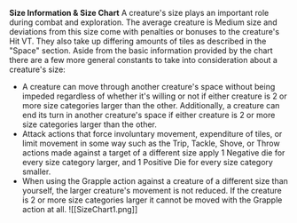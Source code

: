 **Size Information & Size Chart**
A creature's size plays an important role during combat and exploration. The average creature is Medium size and deviations from this size come with penalties or bonuses to the creature's Hit VT. They also take up differing amounts of tiles as described in the "Space" section. Aside from the basic information provided by the chart there are a few more general constants to take into consideration about a creature's size:
- A creature can move through another creature's space without being impeded regardless of whether it's willing or not if either creature is 2 or more size categories larger than the other. Additionally, a creature can end its turn in another creature's space if either creature is 2 or more size categories larger than the other.
- Attack actions that force involuntary movement, expenditure of tiles, or limit movement in some way such as the Trip, Tackle, Shove, or Throw actions made against a target of a different size apply 1 Negative die for every size category larger, and 1 Positive Die for every size category smaller.
- When using the Grapple action against a creature of a different size than yourself, the larger creature's movement is not reduced. If the creature is 2 or more size categories larger it cannot be moved with the Grapple action at all.
![[SizeChart1.png]]